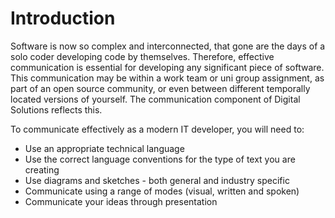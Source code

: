 # Introduction

Software is now so complex and interconnected, that gone are the days of a solo coder developing code by themselves. Therefore, effective communication is essential for developing any significant piece of software. This communication may be within a work team or uni group assignment, as part of an open source community, or even between different temporally located versions of yourself. The communication component of Digital Solutions reflects this.

To communicate effectively as a modern IT developer, you will need to:

- Use an appropriate technical language
- Use the correct language conventions for the type of text you are creating
- Use diagrams and sketches - both general and industry specific
- Communicate using a range of modes (visual, written and spoken)
- Communicate your ideas through presentation

